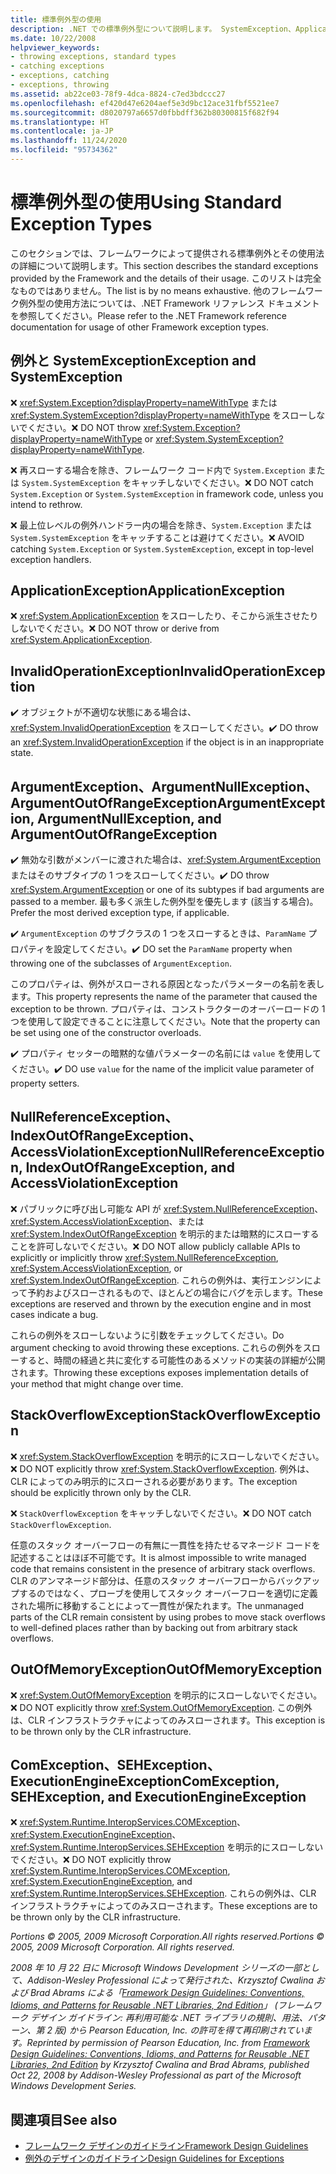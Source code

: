 ```yaml
---
title: 標準例外型の使用
description: .NET での標準例外型について説明します。 SystemException、ApplicationException、ArgumentException、ComException などについて説明します。
ms.date: 10/22/2008
helpviewer_keywords:
- throwing exceptions, standard types
- catching exceptions
- exceptions, catching
- exceptions, throwing
ms.assetid: ab22ce03-78f9-4dca-8824-c7ed3bdccc27
ms.openlocfilehash: ef420d47e6204aef5e3d9bc12ace31fbf5521ee7
ms.sourcegitcommit: d8020797a6657d0fbbdff362b80300815f682f94
ms.translationtype: HT
ms.contentlocale: ja-JP
ms.lasthandoff: 11/24/2020
ms.locfileid: "95734362"
---
```

# <a name="using-standard-exception-types"></a><span data-ttu-id="d13f6-104">標準例外型の使用</span><span class="sxs-lookup"><span data-stu-id="d13f6-104">Using Standard Exception Types</span></span>

<span data-ttu-id="d13f6-105">このセクションでは、フレームワークによって提供される標準例外とその使用法の詳細について説明します。</span><span class="sxs-lookup"><span data-stu-id="d13f6-105">This section describes the standard exceptions provided by the Framework and the details of their usage.</span></span> <span data-ttu-id="d13f6-106">このリストは完全なものではありません。</span><span class="sxs-lookup"><span data-stu-id="d13f6-106">The list is by no means exhaustive.</span></span> <span data-ttu-id="d13f6-107">他のフレームワーク例外型の使用方法については、.NET Framework リファレンス ドキュメントを参照してください。</span><span class="sxs-lookup"><span data-stu-id="d13f6-107">Please refer to the .NET Framework reference documentation for usage of other Framework exception types.</span></span>

## <a name="exception-and-systemexception"></a><span data-ttu-id="d13f6-108">例外と SystemException</span><span class="sxs-lookup"><span data-stu-id="d13f6-108">Exception and SystemException</span></span>

 <span data-ttu-id="d13f6-109">❌ <xref:System.Exception?displayProperty=nameWithType> または <xref:System.SystemException?displayProperty=nameWithType> をスローしないでください。</span><span class="sxs-lookup"><span data-stu-id="d13f6-109">❌ DO NOT throw <xref:System.Exception?displayProperty=nameWithType> or <xref:System.SystemException?displayProperty=nameWithType>.</span></span>

 <span data-ttu-id="d13f6-110">❌ 再スローする場合を除き、フレームワーク コード内で `System.Exception` または `System.SystemException` をキャッチしないでください。</span><span class="sxs-lookup"><span data-stu-id="d13f6-110">❌ DO NOT catch `System.Exception` or `System.SystemException` in framework code, unless you intend to rethrow.</span></span>

 <span data-ttu-id="d13f6-111">❌ 最上位レベルの例外ハンドラー内の場合を除き、`System.Exception` または `System.SystemException` をキャッチすることは避けてください。</span><span class="sxs-lookup"><span data-stu-id="d13f6-111">❌ AVOID catching `System.Exception` or `System.SystemException`, except in top-level exception handlers.</span></span>

## <a name="applicationexception"></a><span data-ttu-id="d13f6-112">ApplicationException</span><span class="sxs-lookup"><span data-stu-id="d13f6-112">ApplicationException</span></span>

 <span data-ttu-id="d13f6-113">❌ <xref:System.ApplicationException> をスローしたり、そこから派生させたりしないでください。</span><span class="sxs-lookup"><span data-stu-id="d13f6-113">❌ DO NOT throw or derive from <xref:System.ApplicationException>.</span></span>

## <a name="invalidoperationexception"></a><span data-ttu-id="d13f6-114">InvalidOperationException</span><span class="sxs-lookup"><span data-stu-id="d13f6-114">InvalidOperationException</span></span>

 <span data-ttu-id="d13f6-115">✔️ オブジェクトが不適切な状態にある場合は、<xref:System.InvalidOperationException> をスローしてください。</span><span class="sxs-lookup"><span data-stu-id="d13f6-115">✔️ DO throw an <xref:System.InvalidOperationException> if the object is in an inappropriate state.</span></span>

## <a name="argumentexception-argumentnullexception-and-argumentoutofrangeexception"></a><span data-ttu-id="d13f6-116">ArgumentException、ArgumentNullException、ArgumentOutOfRangeException</span><span class="sxs-lookup"><span data-stu-id="d13f6-116">ArgumentException, ArgumentNullException, and ArgumentOutOfRangeException</span></span>

 <span data-ttu-id="d13f6-117">✔️ 無効な引数がメンバーに渡された場合は、<xref:System.ArgumentException> またはそのサブタイプの 1 つをスローしてください。</span><span class="sxs-lookup"><span data-stu-id="d13f6-117">✔️ DO throw <xref:System.ArgumentException> or one of its subtypes if bad arguments are passed to a member.</span></span> <span data-ttu-id="d13f6-118">最も多く派生した例外型を優先します (該当する場合)。</span><span class="sxs-lookup"><span data-stu-id="d13f6-118">Prefer the most derived exception type, if applicable.</span></span>

 <span data-ttu-id="d13f6-119">✔️ `ArgumentException` のサブクラスの 1 つをスローするときは、`ParamName` プロパティを設定してください。</span><span class="sxs-lookup"><span data-stu-id="d13f6-119">✔️ DO set the `ParamName` property when throwing one of the subclasses of `ArgumentException`.</span></span>

 <span data-ttu-id="d13f6-120">このプロパティは、例外がスローされる原因となったパラメーターの名前を表します。</span><span class="sxs-lookup"><span data-stu-id="d13f6-120">This property represents the name of the parameter that caused the exception to be thrown.</span></span> <span data-ttu-id="d13f6-121">プロパティは、コンストラクターのオーバーロードの 1 つを使用して設定できることに注意してください。</span><span class="sxs-lookup"><span data-stu-id="d13f6-121">Note that the property can be set using one of the constructor overloads.</span></span>

 <span data-ttu-id="d13f6-122">✔️ プロパティ セッターの暗黙的な値パラメーターの名前には `value` を使用してください。</span><span class="sxs-lookup"><span data-stu-id="d13f6-122">✔️ DO use `value` for the name of the implicit value parameter of property setters.</span></span>

## <a name="nullreferenceexception-indexoutofrangeexception-and-accessviolationexception"></a><span data-ttu-id="d13f6-123">NullReferenceException、IndexOutOfRangeException、AccessViolationException</span><span class="sxs-lookup"><span data-stu-id="d13f6-123">NullReferenceException, IndexOutOfRangeException, and AccessViolationException</span></span>

 <span data-ttu-id="d13f6-124">❌ パブリックに呼び出し可能な API が <xref:System.NullReferenceException>、<xref:System.AccessViolationException>、または <xref:System.IndexOutOfRangeException> を明示的または暗黙的にスローすることを許可しないでください。</span><span class="sxs-lookup"><span data-stu-id="d13f6-124">❌ DO NOT allow publicly callable APIs to explicitly or implicitly throw <xref:System.NullReferenceException>, <xref:System.AccessViolationException>, or <xref:System.IndexOutOfRangeException>.</span></span> <span data-ttu-id="d13f6-125">これらの例外は、実行エンジンによって予約およびスローされるもので、ほとんどの場合にバグを示します。</span><span class="sxs-lookup"><span data-stu-id="d13f6-125">These exceptions are reserved and thrown by the execution engine and in most cases indicate a bug.</span></span>

 <span data-ttu-id="d13f6-126">これらの例外をスローしないように引数をチェックしてください。</span><span class="sxs-lookup"><span data-stu-id="d13f6-126">Do argument checking to avoid throwing these exceptions.</span></span> <span data-ttu-id="d13f6-127">これらの例外をスローすると、時間の経過と共に変化する可能性のあるメソッドの実装の詳細が公開されます。</span><span class="sxs-lookup"><span data-stu-id="d13f6-127">Throwing these exceptions exposes implementation details of your method that might change over time.</span></span>

## <a name="stackoverflowexception"></a><span data-ttu-id="d13f6-128">StackOverflowException</span><span class="sxs-lookup"><span data-stu-id="d13f6-128">StackOverflowException</span></span>

 <span data-ttu-id="d13f6-129">❌ <xref:System.StackOverflowException> を明示的にスローしないでください。</span><span class="sxs-lookup"><span data-stu-id="d13f6-129">❌ DO NOT explicitly throw <xref:System.StackOverflowException>.</span></span> <span data-ttu-id="d13f6-130">例外は、CLR によってのみ明示的にスローされる必要があります。</span><span class="sxs-lookup"><span data-stu-id="d13f6-130">The exception should be explicitly thrown only by the CLR.</span></span>

 <span data-ttu-id="d13f6-131">❌ `StackOverflowException` をキャッチしないでください。</span><span class="sxs-lookup"><span data-stu-id="d13f6-131">❌ DO NOT catch `StackOverflowException`.</span></span>

 <span data-ttu-id="d13f6-132">任意のスタック オーバーフローの有無に一貫性を持たせるマネージド コードを記述することはほぼ不可能です。</span><span class="sxs-lookup"><span data-stu-id="d13f6-132">It is almost impossible to write managed code that remains consistent in the presence of arbitrary stack overflows.</span></span> <span data-ttu-id="d13f6-133">CLR のアンマネージド部分は、任意のスタック オーバーフローからバックアップするのではなく、プローブを使用してスタック オーバーフローを適切に定義された場所に移動することによって一貫性が保たれます。</span><span class="sxs-lookup"><span data-stu-id="d13f6-133">The unmanaged parts of the CLR remain consistent by using probes to move stack overflows to well-defined places rather than by backing out from arbitrary stack overflows.</span></span>

## <a name="outofmemoryexception"></a><span data-ttu-id="d13f6-134">OutOfMemoryException</span><span class="sxs-lookup"><span data-stu-id="d13f6-134">OutOfMemoryException</span></span>

 <span data-ttu-id="d13f6-135">❌ <xref:System.OutOfMemoryException> を明示的にスローしないでください。</span><span class="sxs-lookup"><span data-stu-id="d13f6-135">❌ DO NOT explicitly throw <xref:System.OutOfMemoryException>.</span></span> <span data-ttu-id="d13f6-136">この例外は、CLR インフラストラクチャによってのみスローされます。</span><span class="sxs-lookup"><span data-stu-id="d13f6-136">This exception is to be thrown only by the CLR infrastructure.</span></span>

## <a name="comexception-sehexception-and-executionengineexception"></a><span data-ttu-id="d13f6-137">ComException、SEHException、ExecutionEngineException</span><span class="sxs-lookup"><span data-stu-id="d13f6-137">ComException, SEHException, and ExecutionEngineException</span></span>

 <span data-ttu-id="d13f6-138">❌ <xref:System.Runtime.InteropServices.COMException>、<xref:System.ExecutionEngineException>、<xref:System.Runtime.InteropServices.SEHException> を明示的にスローしないでください。</span><span class="sxs-lookup"><span data-stu-id="d13f6-138">❌ DO NOT explicitly throw <xref:System.Runtime.InteropServices.COMException>,  <xref:System.ExecutionEngineException>, and <xref:System.Runtime.InteropServices.SEHException>.</span></span> <span data-ttu-id="d13f6-139">これらの例外は、CLR インフラストラクチャによってのみスローされます。</span><span class="sxs-lookup"><span data-stu-id="d13f6-139">These exceptions are to be thrown only by the CLR infrastructure.</span></span>

 <span data-ttu-id="d13f6-140">*Portions © 2005, 2009 Microsoft Corporation.All rights reserved.*</span><span class="sxs-lookup"><span data-stu-id="d13f6-140">*Portions © 2005, 2009 Microsoft Corporation. All rights reserved.*</span></span>

 <span data-ttu-id="d13f6-141">*2008 年 10 月 22 日に Microsoft Windows Development シリーズの一部として、Addison-Wesley Professional によって発行された、Krzysztof Cwalina および Brad Abrams による「[Framework Design Guidelines: Conventions, Idioms, and Patterns for Reusable .NET Libraries, 2nd Edition](https://www.informit.com/store/framework-design-guidelines-conventions-idioms-and-9780321545619)」 (フレームワーク デザイン ガイドライン: 再利用可能な .NET ライブラリの規則、用法、パターン、第 2 版) から Pearson Education, Inc. の許可を得て再印刷されています。*</span><span class="sxs-lookup"><span data-stu-id="d13f6-141">*Reprinted by permission of Pearson Education, Inc. from [Framework Design Guidelines: Conventions, Idioms, and Patterns for Reusable .NET Libraries, 2nd Edition](https://www.informit.com/store/framework-design-guidelines-conventions-idioms-and-9780321545619) by Krzysztof Cwalina and Brad Abrams, published Oct 22, 2008 by Addison-Wesley Professional as part of the Microsoft Windows Development Series.*</span></span>

## <a name="see-also"></a><span data-ttu-id="d13f6-142">関連項目</span><span class="sxs-lookup"><span data-stu-id="d13f6-142">See also</span></span>

- [<span data-ttu-id="d13f6-143">フレームワーク デザインのガイドライン</span><span class="sxs-lookup"><span data-stu-id="d13f6-143">Framework Design Guidelines</span></span>](index.md)
- [<span data-ttu-id="d13f6-144">例外のデザインのガイドライン</span><span class="sxs-lookup"><span data-stu-id="d13f6-144">Design Guidelines for Exceptions</span></span>](exceptions.md)

